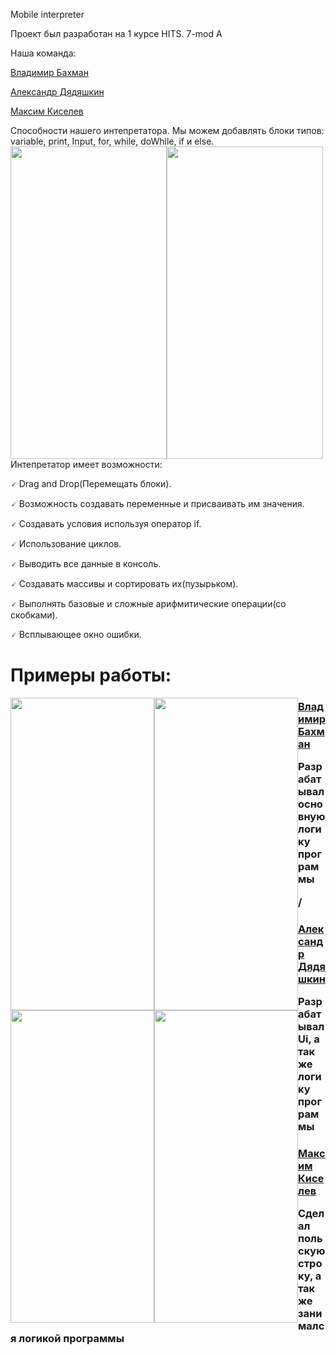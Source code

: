 Mobile interpreter

Проект был разработан на 1 курсе HITS. 7-mod A

Наша команда: 
<p><a href="https://vk.com/vovabah56">Владимир Бахман</a></p>
<p><a href="https://vk.com/cah9d">Александр Дядяшкин</a></p>
<p><a href="https://vk.com/maksrfu">Максим Киселев</a></p>

<div>
 <span>Способности нашего интепретатора.</span>
 <span>Мы  можем добавлять блоки типов: variable, print, Input, for, while, doWhile, if и else.</span>
<span><img src="https://github.com/vovabah56/HitsAndroid/assets/128976851/25ed8c02-297e-4d18-8385-76f072c1eb01" width="250" height="500" style="float: left"> <img src="https://github.com/vovabah56/HitsAndroid/assets/128976851/d4f44f07-5cd1-4ccb-834e-0f1f3e51a917" width="250" height="500" style="float: left"> </span>
 </div>

<div><p> Интепретатор имеет возможности:</p>
<p>🗸 Drag and Drop(Перемещать блоки).</p>
<p>🗸 Возможность создавать переменные и присваивать им значения.</p>
<p>🗸 Создавать условия используя оператор if.</p>
<p>🗸 Использование циклов.</p>
<p>🗸 Выводить все данные в консоль.</p>
<p>🗸 Создавать массивы и сортировать их(пузырьком).</p>
<p>🗸 Выполнять базовые и сложные арифмитические операции(со скобками).</p>
<p>🗸 Всплывающее окно ошибки.</p>
</div> 

<h1> Примеры работы: </h1>
 <div>
 <span><img src="https://github.com/vovabah56/HitsAndroid/assets/128976851/ac770ed9-9c59-41da-b45e-a45aafe875a9" width="230" height="500" style="float: left"> <img src="https://github.com/vovabah56/HitsAndroid/assets/128976851/2943b6b5-03db-403e-af36-41f8913c9c39" width="230" height="500" style="float: left"> <img src="https://github.com/vovabah56/HitsAndroid/assets/128976851/007dd9c0-4e21-44c4-beb9-900bbc11d985" width="230" height="500" style="float: left"> <img src="https://github.com/vovabah56/HitsAndroid/assets/128976851/67d20056-3322-417d-be46-688257ad5c6f" width="230" height="500" style="float: left"></span>
 </div>
 <div>
 <h3><p><a href="https://vk.com/vovabah56">Владимир Бахман</a> <div>Разрабатывал основную логику программы </div></p>/<h3>
<h3> <p><a href="https://vk.com/cah9d">Александр Дядяшкин</a> <div> Разрабатывал Ui, а так же логику программы</div></p></h3>
<h3> <p><a href="https://vk.com/maksrfu">Максим Киселев</a><div> Сделал польскую строку, а так же занимался логикой программы</div></p></h3>
 </div>
